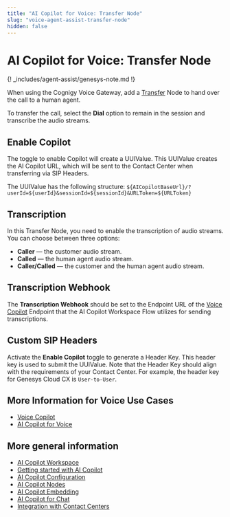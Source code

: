 ```yaml
---
title: "AI Copilot for Voice: Transfer Node"
slug: "voice-agent-assist-transfer-node"
hidden: false
---
```


# AI Copilot for Voice: Transfer Node

{! _includes/agent-assist/genesys-note.md !}

When using the Cognigy Voice Gateway, add a [Transfer](../../ai/flow-nodes/vg/transfer.md) Node to hand over the call to a human agent. 

To transfer the call, select the **Dial** option to remain in the session and transcribe the audio streams.

## Enable Copilot

The toggle to enable Copilot will create a UUIValue. This UUIValue creates the AI Copilot URL, which will be sent to the Contact Center when transferring via SIP Headers.

The UUIValue has the following structure: `${AICopilotBaseUrl}/?userId=${userId}&sessionId=${sessionId}&URLToken=${URLToken}`

## Transcription

In this Transfer Node, you need to enable the transcription of audio streams. You can choose between three options:

- **Caller** — the customer audio stream.
- **Called** — the human agent audio stream.
- **Caller/Called** — the customer and the human agent audio stream.

## Transcription Webhook

The **Transcription Webhook** should be set to the Endpoint URL of the [Voice Copilot](../../ai/endpoints/voice-copilot.md) Endpoint
that the AI Copilot Workspace Flow utilizes for sending transcriptions.

## Custom SIP Headers

Activate the **Enable Copilot** toggle to generate a Header Key. This header key is used to submit the UUIValue. Note that the Header Key should align with the requirements of your Contact Center. For example, the header key for Genesys Cloud CX is `User-to-User`.

## More Information for Voice Use Cases

- [Voice Copilot](../../ai/endpoints/voice-copilot.md)
- [AI Copilot for Voice](voice-overview.md)

## More general information

- [AI Copilot Workspace](../overview.md)
- [Getting started with AI Copilot](../getting-started.md)
- [AI Copilot Configuration](../configuration.md)
- [AI Copilot Nodes](../../ai/flow-nodes/ai-copilot/overview.md)
- [AI Copilot Embedding](../embedding.md)
- [AI Copilot for Chat](../chat.md)
- [Integration with Contact Centers](../contact-center-integration.md)
